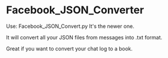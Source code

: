 # Facebook_JSON_Converter

Use: Facebook_JSON_Convert.py
It's the newer one.

It will convert all your JSON files from messages into .txt format.

Great if you want to convert your chat log to a book.
